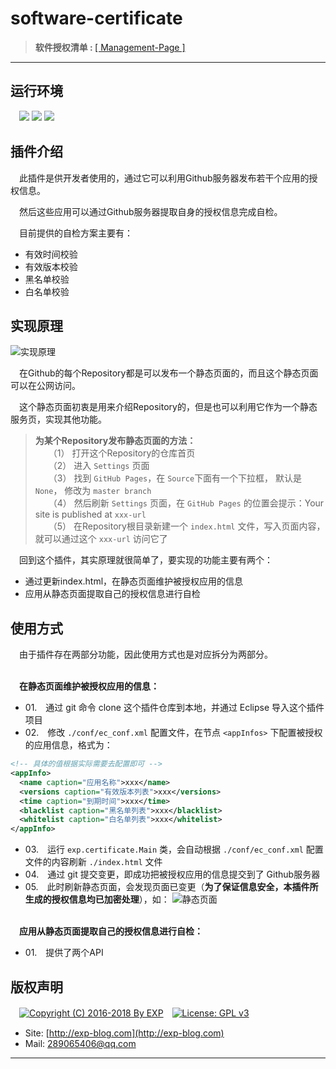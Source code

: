 # software-certificate

> <b>软件授权清单&nbsp;:&nbsp;</b>[[ Management-Page ]](https://lyy289065406.github.io/certificate/)

------

## 运行环境

　![](https://img.shields.io/badge/Platform-Windows%20x64-brightgreen.svg)  ![](https://img.shields.io/badge/Platform-Unix%20x64-brightgreen.svg)  ![](https://img.shields.io/badge/JDK-1.7%2B-brightgreen.svg)

## 插件介绍

　此插件是供开发者使用的，通过它可以利用Github服务器发布若干个应用的授权信息。

　然后这些应用可以通过Github服务器提取自身的授权信息完成自检。

　目前提供的自检方案主要有：

- 有效时间校验
- 有效版本校验
- 黑名单校验
- 白名单校验


## 实现原理

![实现原理](https://raw.githubusercontent.com/lyy289065406/certificate/master/doc/01-%E8%BD%AF%E4%BB%B6%E6%8E%88%E6%9D%83%E6%A0%A1%E9%AA%8C%E5%8E%9F%E7%90%86.png)


　在Github的每个Repository都是可以发布一个静态页面的，而且这个静态页面可以在公网访问。

　这个静态页面初衷是用来介绍Repository的，但是也可以利用它作为一个静态服务页，实现其他功能。


> **为某个Repository发布静态页面的方法：**
<br/>　　（1） 打开这个Repository的仓库首页
<br/>　　（2） 进入 `Settings` 页面
<br/>　　（3） 找到 `GitHub Pages`，在 `Source`下面有一个下拉框， 默认是 `None`， 修改为 `master branch`
<br/>　　（4） 然后刷新 `Settings` 页面，在 `GitHub Pages` 的位置会提示：Your site is published at `xxx-url`
<br/>　　（5） 在Repository根目录新建一个 `index.html` 文件，写入页面内容，就可以通过这个 `xxx-url` 访问它了


　回到这个插件，其实原理就很简单了，要实现的功能主要有两个：

- 通过更新index.html，在静态页面维护被授权应用的信息
- 应用从静态页面提取自己的授权信息进行自检


## 使用方式

　由于插件存在两部分功能，因此使用方式也是对应拆分为两部分。


<br/>　**在静态页面维护被授权应用的信息：**

- 01.　通过 git 命令 clone 这个插件仓库到本地，并通过 Eclipse 导入这个插件项目
- 02.　修改 `./conf/ec_conf.xml` 配置文件，在节点 `<appInfos>` 下配置被授权的应用信息，格式为：
```xml
<!-- 具体的值根据实际需要去配置即可 -->
<appInfo>
  <name caption="应用名称">xxx</name>
  <versions caption="有效版本列表">xxx</versions>
  <time caption="到期时间">xxx</time>
  <blacklist caption="黑名单列表">xxx</blacklist>
  <whitelist caption="白名单列表">xxx</whitelist>
</appInfo>
```
- 03.　运行 `exp.certificate.Main` 类，会自动根据 `./conf/ec_conf.xml` 配置文件的内容刷新 `./index.html` 文件
- 04.　通过 git 提交变更，即成功把被授权应用的信息提交到了 Github服务器
- 05.　此时刷新静态页面，会发现页面已变更（**为了保证信息安全，本插件所生成的授权信息均已加密处理**），如：
![静态页面](https://raw.githubusercontent.com/lyy289065406/certificate/master/doc/02-%E9%9D%99%E6%80%81%E9%A1%B5%E9%9D%A2%E7%9A%84%E6%8E%88%E6%9D%83%E5%BA%94%E7%94%A8%E4%BF%A1%E6%81%AF.png)



<br/>　**应用从静态页面提取自己的授权信息进行自检：**

- 01.　提供了两个API


## 版权声明

　[![Copyright (C) 2016-2018 By EXP](https://img.shields.io/badge/Copyright%20(C)-2006~2018%20By%20EXP-blue.svg)](http://exp-blog.com)　[![License: GPL v3](https://img.shields.io/badge/License-GPL%20v3-blue.svg)](https://www.gnu.org/licenses/gpl-3.0)

- Site: [http://exp-blog.com](http://exp-blog.com) 
- Mail: <a href="mailto:289065406@qq.com?subject=[EXP's Github]%20Your%20Question%20（请写下您的疑问）&amp;body=What%20can%20I%20help%20you?%20（需要我提供什么帮助吗？）">289065406@qq.com</a>


------
